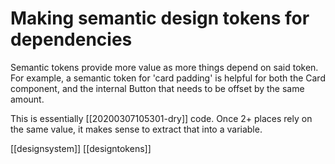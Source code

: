 # Making semantic design tokens for dependencies

Semantic tokens provide more value as more things depend on said token. For example, a semantic token for 'card padding' is helpful for both the Card component, and the internal Button that needs to be offset by the same amount.

This is essentially [[20200307105301-dry]] code. Once 2+ places rely on the same value, it makes sense to extract that into a variable.

[[designsystem]]
[[designtokens]]